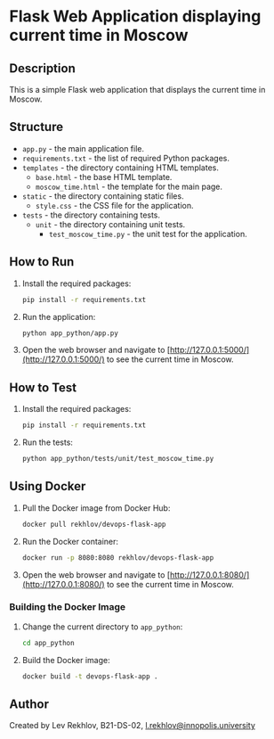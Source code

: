 # Flask Web Application displaying current time in Moscow

## Description

This is a simple Flask web application that displays the current time in Moscow.

## Structure

- `app.py` - the main application file.
- `requirements.txt` - the list of required Python packages.
- `templates` - the directory containing HTML templates.
    - `base.html` - the base HTML template.
    - `moscow_time.html` - the template for the main page.
- `static` - the directory containing static files.
    - `style.css` - the CSS file for the application.
- `tests` - the directory containing tests.
    - `unit` - the directory containing unit tests.
        - `test_moscow_time.py` - the unit test for the application.

## How to Run

1. Install the required packages:

    ```bash
    pip install -r requirements.txt
    ```

2. Run the application:

    ```bash
    python app_python/app.py
    ```

3. Open the web browser and navigate to [http://127.0.0.1:5000/](http://127.0.0.1:5000/) to see the current time in
   Moscow.

## How to Test

1. Install the required packages:

    ```bash
    pip install -r requirements.txt
    ```

2. Run the tests:

    ```bash
    python app_python/tests/unit/test_moscow_time.py
    ```

## Using Docker

1. Pull the Docker image from Docker Hub:

    ```bash
    docker pull rekhlov/devops-flask-app
    ```

2. Run the Docker container:

    ```bash
    docker run -p 8080:8080 rekhlov/devops-flask-app
    ```

3. Open the web browser and navigate to [http://127.0.0.1:8080/](http://127.0.0.1:8080/) to see the current time in
   Moscow.

### Building the Docker Image

1. Change the current directory to `app_python`:

    ```bash
    cd app_python
    ```

2. Build the Docker image:
    ```bash
    docker build -t devops-flask-app .
    ```

## Author

Created by Lev Rekhlov, B21-DS-02, [l.rekhlov@innopolis.university](mailto:l.rekhlov@innopolis.university)
